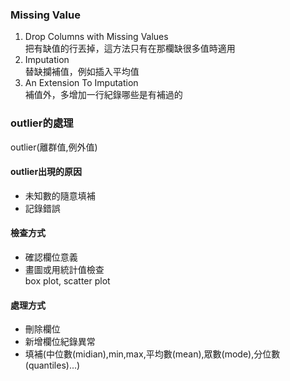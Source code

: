 ### Missing Value
1. Drop Columns with Missing Values  
把有缺值的行丟掉，這方法只有在那欄缺很多值時適用  
2. Imputation  
替缺攔補值，例如插入平均值  
3. An Extension To Imputation  
補值外，多增加一行紀錄哪些是有補過的  

### outlier的處理
outlier(離群值,例外值)  

#### outlier出現的原因
* 未知數的隨意填補
* 記錄錯誤  
#### 檢查方式
* 確認欄位意義
* 畫圖或用統計值檢查  
  box plot, scatter plot
#### 處理方式
* 刪除欄位
* 新增欄位紀錄異常
* 填補(中位數(midian),min,max,平均數(mean),眾數(mode),分位數(quantiles)...)

